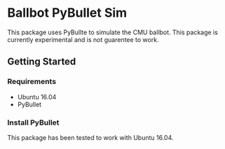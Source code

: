 # Ballbot PyBullet Sim

This package uses PyBullte to simulate the CMU ballbot. This package is currently experimental and is not guarentee to work. 

## Getting Started

### Requirements
 - Ubuntu 16.04
 - PyBullet 
 
### Install PyBullet 
This package has been tested to work with Ubuntu 16.04. 